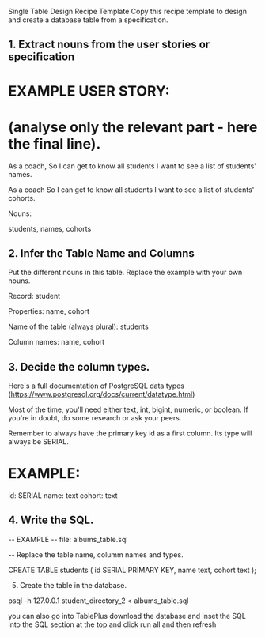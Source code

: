 

Single Table Design Recipe Template
Copy this recipe template to design and create a database table from a specification.

## 1. Extract nouns from the user stories or specification

# EXAMPLE USER STORY:
# (analyse only the relevant part - here the final line).

As a coach,
So I can get to know all students
I want to see a list of students' names.

As a coach
So I can get to know all students
I want to see a list of students' cohorts.

Nouns:

students, names, cohorts

## 2. Infer the Table Name and Columns
Put the different nouns in this table. Replace the example with your own nouns.

Record: student

Properties: name, cohort

Name of the table (always plural): students

Column names: name, cohort

## 3. Decide the column types.

Here's a full documentation of PostgreSQL data types (https://www.postgresql.org/docs/current/datatype.html)

Most of the time, you'll need either text, int, bigint, numeric, or boolean. If you're in doubt, do some research or ask your peers.

Remember to always have the primary key id as a first column. Its type will always be SERIAL.

# EXAMPLE:

id: SERIAL
name: text
cohort: text


## 4. Write the SQL.
-- EXAMPLE
-- file: albums_table.sql

-- Replace the table name, columm names and types.

CREATE TABLE students (
  id SERIAL PRIMARY KEY,
  name text,
  cohort text
);


5. Create the table in the database.

psql -h 127.0.0.1 student_directory_2 < albums_table.sql

you can also go into TablePlus download the database and inset the SQL into the SQL section at the top and click run all and then refresh 